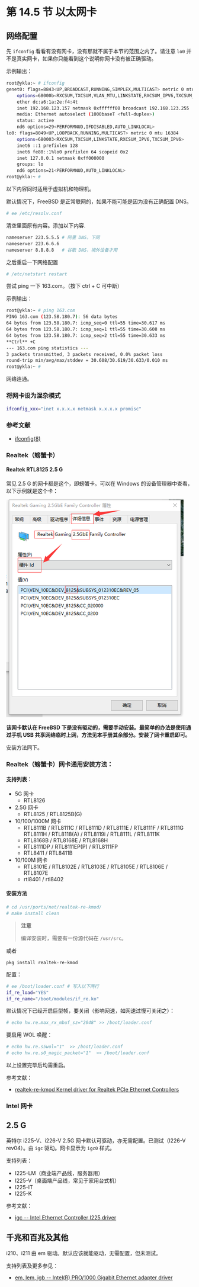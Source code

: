 # 第 14.5 节 以太网卡

## 网络配置

先 `ifconfig` 看看有没有网卡，没有那就不属于本节的范围之内了。请注意 `lo0` 并不是真实网卡，如果你只能看到这个说明你网卡没有被正确驱动。

示例输出：

```sh
root@ykla:~ # ifconfig
genet0: flags=8843<UP,BROADCAST,RUNNING,SIMPLEX,MULTICAST> metric 0 mtu 1500
	options=68000b<RXCSUM,TXCSUM,VLAN_MTU,LINKSTATE,RXCSUM_IPV6,TXCSUM_IPV6>
	ether dc:a6:1a:2e:f4:4t
	inet 192.168.123.157 netmask 0xffffff00 broadcast 192.168.123.255
	media: Ethernet autoselect (1000baseT <full-duplex>)
	status: active
	nd6 options=29<PERFORMNUD,IFDISABLED,AUTO_LINKLOCAL>
lo0: flags=8049<UP,LOOPBACK,RUNNING,MULTICAST> metric 0 mtu 16384
	options=680003<RXCSUM,TXCSUM,LINKSTATE,RXCSUM_IPV6,TXCSUM_IPV6>
	inet6 ::1 prefixlen 128
	inet6 fe80::1%lo0 prefixlen 64 scopeid 0x2
	inet 127.0.0.1 netmask 0xff000000
	groups: lo
	nd6 options=21<PERFORMNUD,AUTO_LINKLOCAL>
root@ykla:~ #
```

以下内容同时适用于虚拟机和物理机。

默认情况下，FreeBSD 是正常联网的，如果不能可能是因为没有正确配置 DNS。

```sh
# ee /etc/resolv.conf
```

清空里面原有内容。添加以下内容.

```sh
nameserver 223.5.5.5 # 阿里 DNS，下同
nameserver 223.6.6.6
nameserver 8.8.8.8   # 谷歌 DNS，境外设备才用
```

之后重启一下网络配置

```sh
# /etc/netstart restart
```

尝试 ping 一下 163.com。（按下 ctrl + C 可中断）

示例输出：

```sh
root@ykla:~ # ping 163.com
PING 163.com (123.58.180.7): 56 data bytes
64 bytes from 123.58.180.7: icmp_seq=0 ttl=55 time=30.617 ms
64 bytes from 123.58.180.7: icmp_seq=1 ttl=55 time=30.608 ms
64 bytes from 123.58.180.7: icmp_seq=2 ttl=55 time=30.633 ms
**Ctrl** +C
--- 163.com ping statistics ---
3 packets transmitted, 3 packets received, 0.0% packet loss
round-trip min/avg/max/stddev = 30.608/30.619/30.633/0.010 ms
root@ykla:~ #
```

网络连通。


### 将网卡设为混杂模式

```sh
ifconfig_xxx="inet x.x.x.x netmask x.x.x.x promisc"
```

### 参考文献
- [ifconfig(8)](https://man.freebsd.org/cgi/man.cgi?ifconfig(8))


### Realtek（螃蟹卡）

#### Realtek RTL8125 2.5 G 

常见 2.5 G 的网卡都是这个，即螃蟹卡。可以在 Windows 的设备管理器中查看，以下示例就是这个卡：

![Realtek RTL8125 2.5 G](../.gitbook/assets/rtl8125.png)

**该网卡默认在 FreeBSD 下是没有驱动的，需要手动安装。最简单的办法是使用通过手机 USB 共享网络临时上网，方法见本手册其余部分。安装了网卡重启即可。**

安装方法同下。

### Realtek（螃蟹卡）网卡通用安装方法：

#### 支持列表：

* 5G 网卡
  - RTL8126
* 2.5G 网卡
  - RTL8125 / RTL8125B(G)
* 10/100/1000M 网卡
  - RTL8111B / RTL8111C / RTL8111D / RTL8111E / RTL8111F / RTL8111G
    RTL8111H / RTL8118(A) / RTL8119i / RTL8111L / RTL8111K
  - RTL8168B / RTL8168E / RTL8168H
  - RTL8111DP / RTL8111EP(P) / RTL8111FP
  - RTL8411 / RTL8411B
* 10/100M 网卡
  - RTL8101E / RTL8102E / RTL8103E / RTL8105E / RTL8106E / RTL8107E
  - rtl8401 / rtl8402

#### 安装方法



```sh
# cd /usr/ports/net/realtek-re-kmod/ 
# make install clean
```

>**注意**
>
>编译安装时，需要有一份源代码在 `/usr/src`。

或者
  
```
pkg install realtek-re-kmod
```


配置：

```sh
# ee /boot/loader.conf # 写入以下两行
if_re_load="YES"
if_re_name="/boot/modules/if_re.ko"
```

默认情况下已经开启巨型帧，要关闭（影响网速，如网速过慢可关闭之）：

```sh
# echo hw.re.max_rx_mbuf_sz="2048" >> /boot/loader.conf
```

要启用 WOL 唤醒：

```sh
# echo hw.re.s5wol="1"  >> /boot/loader.conf
# echo hw.re.s0_magic_packet="1"  >> /boot/loader.conf
```

以上设置完毕后均需重启。

参考文献：

- [realtek-re-kmod Kernel driver for Realtek PCIe Ethernet Controllers](https://www.freshports.org/net/realtek-re-kmod)

### Intel 网卡

## 2.5 G

英特尔 i225-V、i226-V 2.5G 网卡默认可驱动，亦无需配置。已测试（I226-V rev04）。由 `igc` 驱动。网卡显示为 `igc0` 样式。

支持列表：

 - I225-LM（商业端产品线，服务器用）
 - I225-V（桌面端产品线，常见于家用台式机）
 - I225-IT
 - I225-K

参考文献：

- [igc -- Intel Ethernet Controller	I225 driver](https://man.freebsd.org/cgi/man.cgi?query=igc)

## 千兆和百兆及其他

i210、i211 由 em 驱动。默认应该就能驱动，无需配置，但未测试。

支持列表及更多参见：

- [em, lem,	igb -- Intel(R)	PRO/1000 Gigabit Ethernet adapter driver](https://man.freebsd.org/cgi/man.cgi?query=igc)

